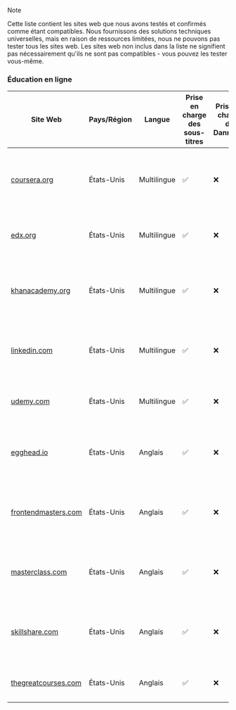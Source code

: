 > [!NOTE]
> Cette liste contient les sites web que nous avons testés et confirmés comme étant compatibles. Nous fournissons des solutions techniques universelles, mais en raison de ressources limitées, nous ne pouvons pas tester tous les sites web. Les sites web non inclus dans la liste ne signifient pas nécessairement qu'ils ne sont pas compatibles - vous pouvez les tester vous-même.

### Éducation en ligne

| Site Web                                                                      | Pays/Région | Langue      | Prise en charge des sous-titres | Prise en charge de Danmaku | Description                                                                                |
| ----------------------------------------------------------------------------- | ----------- | ----------- | ------------------------------- | -------------------------- | ------------------------------------------------------------------------------------------ |
| <a href="https://coursera.org" target="_blank">coursera.org</a>               | États-Unis  | Multilingue | ✅                              | ❌                         | Une plateforme d'apprentissage en ligne proposant des cours d'universités et d'entreprises |
| <a href="https://edx.org" target="_blank">edx.org</a>                         | États-Unis  | Multilingue | ✅                              | ❌                         | Une plateforme d'apprentissage en ligne fondée par Harvard et le MIT                       |
| <a href="https://khanacademy.org" target="_blank">khanacademy.org</a>         | États-Unis  | Multilingue | ✅                              | ❌                         | Une organisation éducative à but non lucratif proposant des cours en ligne gratuits        |
| <a href="https://linkedin.com" target="_blank">linkedin.com</a>               | États-Unis  | Multilingue | ✅                              | ❌                         | Cours vidéo sur le site de réseautage professionnel (LinkedIn Learning)                    |
| <a href="https://udemy.com" target="_blank">udemy.com</a>                     | États-Unis  | Multilingue | ✅                              | ❌                         | Un marché de l'apprentissage et de l'enseignement en ligne                                 |
| <a href="https://egghead.io" target="_blank">egghead.io</a>                   | États-Unis  | Anglais     | ✅                              | ❌                         | Une plateforme de tutoriels vidéo courts et ciblés sur le développement web                |
| <a href="https://frontendmasters.com" target="_blank">frontendmasters.com</a> | États-Unis  | Anglais     | ✅                              | ❌                         | Une plateforme de cours approfondis sur JavaScript, Node.js et l'ingénierie front-end      |
| <a href="https://masterclass.com" target="_blank">masterclass.com</a>         | États-Unis  | Anglais     | ✅                              | ❌                         | Une plateforme de streaming où des experts enseignent diverses matières                    |
| <a href="https://skillshare.com" target="_blank">skillshare.com</a>           | États-Unis  | Anglais     | ✅                              | ❌                         | Une communauté d'apprentissage en ligne pour les personnes créatives et curieuses          |
| <a href="https://thegreatcourses.com" target="_blank">thegreatcourses.com</a> | États-Unis  | Anglais     | ✅                              | ❌                         | Une série de cours audio et vidéo de niveau universitaire                                  |
